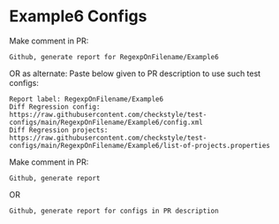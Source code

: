 # Example6 Configs
Make comment in PR:
```
Github, generate report for RegexpOnFilename/Example6
```
OR as alternate:
Paste below given to PR description to use such test configs:
```
Report label: RegexpOnFilename/Example6
Diff Regression config: https://raw.githubusercontent.com/checkstyle/test-configs/main/RegexpOnFilename/Example6/config.xml
Diff Regression projects: https://raw.githubusercontent.com/checkstyle/test-configs/main/RegexpOnFilename/Example6/list-of-projects.properties
```
Make comment in PR:
```
Github, generate report
```
OR
```
Github, generate report for configs in PR description
```
